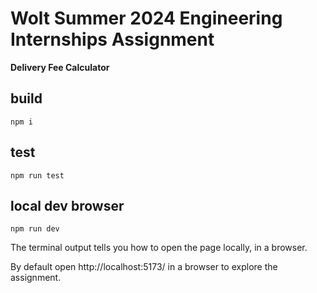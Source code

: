 # Wolt Summer 2024 Engineering Internships Assignment

**Delivery Fee Calculator**

## build

```shell
npm i
```

## test

```shell
npm run test
```

## local dev browser

```shell
npm run dev
```

The terminal output tells you how to open the page locally, in a browser.

By default open http://localhost:5173/ in a browser to explore the assignment.
